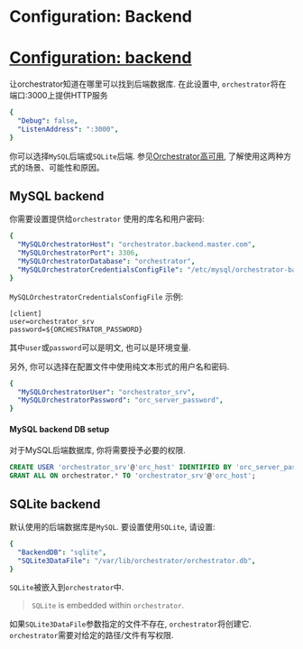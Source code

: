 # Configuration: Backend
# [Configuration: backend](https://github.com/openark/orchestrator/blob/master/docs/configuration-backend.md)
让orchestrator知道在哪里可以找到后端数据库. 在此设置中, `orchestrator`将在端口:3000上提供HTTP服务

```yaml
{
  "Debug": false,
  "ListenAddress": ":3000",
}
```
你可以选择`MySQL`后端或`SQLite`后端. 参见[Orchestrator高可用](https://github.com/Fanduzi/orchestrator-zh-doc/blob/master/Deployment/Orchestrator高可用.md), 了解使用这两种方式的场景、可能性和原因。

## MySQL backend
你需要设置提供给`orchestrator` 使用的库名和用户密码:

```yaml
{
  "MySQLOrchestratorHost": "orchestrator.backend.master.com",
  "MySQLOrchestratorPort": 3306,
  "MySQLOrchestratorDatabase": "orchestrator",
  "MySQLOrchestratorCredentialsConfigFile": "/etc/mysql/orchestrator-backend.cnf",
}
```
`MySQLOrchestratorCredentialsConfigFile` 示例:

```Plain Text
[client]
user=orchestrator_srv
password=${ORCHESTRATOR_PASSWORD}
```
其中`user`或`password`可以是明文, 也可以是环境变量.

另外, 你可以选择在配置文件中使用纯文本形式的用户名和密码.

```yaml
{
  "MySQLOrchestratorUser": "orchestrator_srv",
  "MySQLOrchestratorPassword": "orc_server_password",
}
```
#### MySQL backend DB setup
对于MySQL后端数据库, 你将需要授予必要的权限.

```sql
CREATE USER 'orchestrator_srv'@'orc_host' IDENTIFIED BY 'orc_server_password';
GRANT ALL ON orchestrator.* TO 'orchestrator_srv'@'orc_host';
```
## SQLite backend
默认使用的后端数据库是`MySQL`. 要设置使用`SQLite`, 请设置:

```yaml
{
  "BackendDB": "sqlite",
  "SQLite3DataFile": "/var/lib/orchestrator/orchestrator.db",  
}
```
`SQLite`被嵌入到`orchestrator`中.

> `SQLite` is embedded within `orchestrator`.

如果`SQLite3DataFile`参数指定的文件不存在, `orchestrator`将创建它. `orchestrator`需要对给定的路径/文件有写权限.
